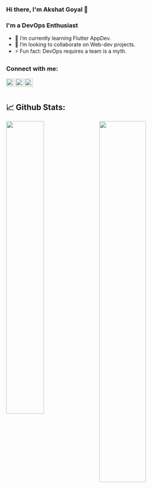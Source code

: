 ### Hi there, I'm Akshat Goyal 👋

### I'm a DevOps Enthusiast
- 🌱 I’m currently learning Flutter AppDev.
- 👯 I’m looking to collaborate on Web-dev projects.
- ⚡ Fun fact: DevOps requires a team is a  myth.

### Connect with me:
<a href="https://www.linkedin.com/in/akshat-goyal-3a082b190/">
  <img align="left" alt="Akshat's LinkedIn" width="22px" src="https://raw.githubusercontent.com/peterthehan/peterthehan/master/assets/linkedin.svg" />
</a>
<a href="https://www.instagram.com/akg._.16/">
  <img align="left" alt="Akshat's Instagram" width="22px" src="https://www.flaticon.com/svg/static/icons/svg/174/174855.svg" />
</a>
<a href="mailto: akshatgoyal1018@gmail.com">
  <img align="left" alt="Akshat's mail Id" width="22px" src="https://www.flaticon.com/svg/static/icons/svg/732/732200.svg" />
</a>
<br><br>

## 📈 **Github Stats:**
<img align="center" width=45% src="https://github-readme-stats.vercel.app/api?username=AkshatGoyal1018&&show_icons=true&title_color=ffffff&icon_color=bb2acf&text_color=daf7dc&bg_color=151515">
<img  align="right" width=50% src="https://github-readme-stats.anuraghazra1.vercel.app/api/top-langs/?username=PHAGUN-JAIN&layout=compact&theme=blue-green">
